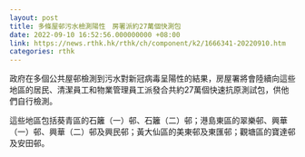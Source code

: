 ```yaml
---
layout: post
title: 多條屋邨污水檢測陽性　房署派約27萬個快測包
date: 2022-09-10 16:52:56.000000000 +08:00
link: https://news.rthk.hk/rthk/ch/component/k2/1666341-20220910.htm
categories: rthk
---
```


政府在多個公共屋邨檢測到污水對新冠病毒呈陽性的結果，房屋署將會陸續向這些地區的居民、清潔員工和物業管理員工派發合共約27萬個快速抗原測試包，供他們自行檢測。

這些地區包括葵青區的石籬（一）邨、石籬（二）邨；港島東區的翠樂邨、興華（一）邨、興華（二）邨及興民邨；黃大仙區的美東邨及東匯邨；觀塘區的寶達邨及安田邨。
